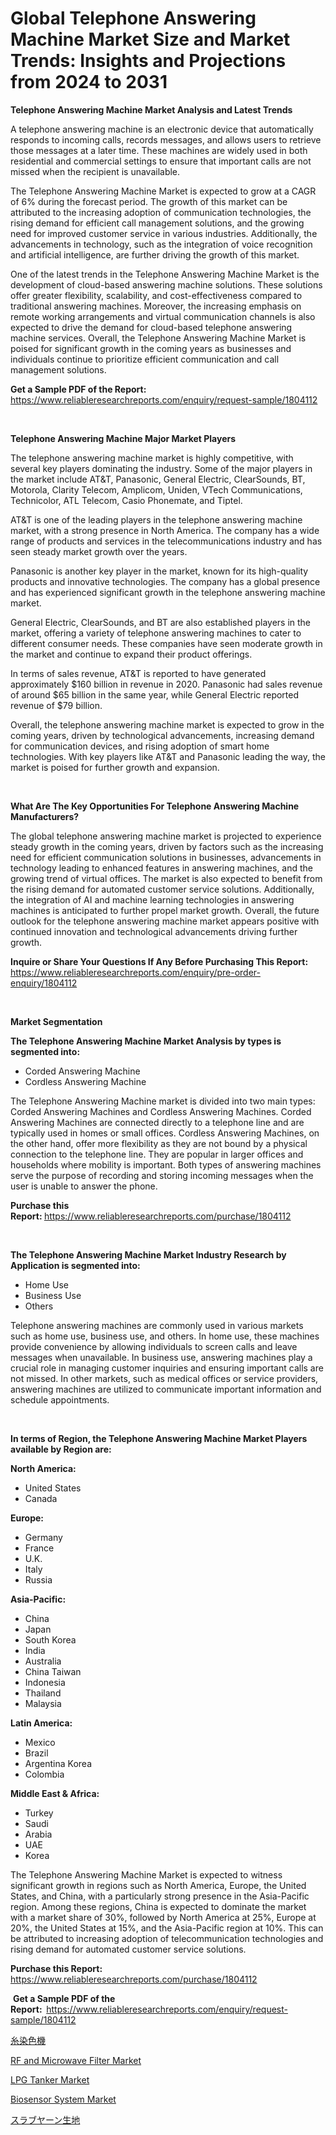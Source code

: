 <p><h1>Global Telephone Answering Machine Market Size and Market Trends: Insights and Projections from 2024 to 2031</h1></p><p><strong>Telephone Answering Machine Market Analysis and Latest Trends</strong></p>
<p><p>A telephone answering machine is an electronic device that automatically responds to incoming calls, records messages, and allows users to retrieve those messages at a later time. These machines are widely used in both residential and commercial settings to ensure that important calls are not missed when the recipient is unavailable.</p><p>The Telephone Answering Machine Market is expected to grow at a CAGR of 6% during the forecast period. The growth of this market can be attributed to the increasing adoption of communication technologies, the rising demand for efficient call management solutions, and the growing need for improved customer service in various industries. Additionally, the advancements in technology, such as the integration of voice recognition and artificial intelligence, are further driving the growth of this market.</p><p>One of the latest trends in the Telephone Answering Machine Market is the development of cloud-based answering machine solutions. These solutions offer greater flexibility, scalability, and cost-effectiveness compared to traditional answering machines. Moreover, the increasing emphasis on remote working arrangements and virtual communication channels is also expected to drive the demand for cloud-based telephone answering machine services. Overall, the Telephone Answering Machine Market is poised for significant growth in the coming years as businesses and individuals continue to prioritize efficient communication and call management solutions.</p></p>
<p><strong>Get a Sample PDF of the Report:&nbsp;</strong> <a href="https://www.reliableresearchreports.com/enquiry/request-sample/1804112">https://www.reliableresearchreports.com/enquiry/request-sample/1804112</a></p>
<p>&nbsp;</p>
<p><strong>Telephone Answering Machine Major Market Players</strong></p>
<p><p>The telephone answering machine market is highly competitive, with several key players dominating the industry. Some of the major players in the market include AT&T, Panasonic, General Electric, ClearSounds, BT, Motorola, Clarity Telecom, Amplicom, Uniden, VTech Communications, Technicolor, ATL Telecom, Casio Phonemate, and Tiptel.</p><p>AT&T is one of the leading players in the telephone answering machine market, with a strong presence in North America. The company has a wide range of products and services in the telecommunications industry and has seen steady market growth over the years.</p><p>Panasonic is another key player in the market, known for its high-quality products and innovative technologies. The company has a global presence and has experienced significant growth in the telephone answering machine market.</p><p>General Electric, ClearSounds, and BT are also established players in the market, offering a variety of telephone answering machines to cater to different consumer needs. These companies have seen moderate growth in the market and continue to expand their product offerings.</p><p>In terms of sales revenue, AT&T is reported to have generated approximately $160 billion in revenue in 2020. Panasonic had sales revenue of around $65 billion in the same year, while General Electric reported revenue of $79 billion.</p><p>Overall, the telephone answering machine market is expected to grow in the coming years, driven by technological advancements, increasing demand for communication devices, and rising adoption of smart home technologies. With key players like AT&T and Panasonic leading the way, the market is poised for further growth and expansion.</p></p>
<p>&nbsp;</p>
<p><strong>What Are The Key Opportunities For Telephone Answering Machine Manufacturers?</strong></p>
<p><p>The global telephone answering machine market is projected to experience steady growth in the coming years, driven by factors such as the increasing need for efficient communication solutions in businesses, advancements in technology leading to enhanced features in answering machines, and the growing trend of virtual offices. The market is also expected to benefit from the rising demand for automated customer service solutions. Additionally, the integration of AI and machine learning technologies in answering machines is anticipated to further propel market growth. Overall, the future outlook for the telephone answering machine market appears positive with continued innovation and technological advancements driving further growth.</p></p>
<p><strong>Inquire or Share Your Questions If Any Before Purchasing This Report:</strong> <a href="https://www.reliableresearchreports.com/enquiry/pre-order-enquiry/1804112">https://www.reliableresearchreports.com/enquiry/pre-order-enquiry/1804112</a></p>
<p>&nbsp;</p>
<p><strong>Market Segmentation</strong></p>
<p><strong>The Telephone Answering Machine Market Analysis by types is segmented into:</strong></p>
<p><ul><li>Corded Answering Machine</li><li>Cordless Answering Machine</li></ul></p>
<p><p>The Telephone Answering Machine market is divided into two main types: Corded Answering Machines and Cordless Answering Machines. Corded Answering Machines are connected directly to a telephone line and are typically used in homes or small offices. Cordless Answering Machines, on the other hand, offer more flexibility as they are not bound by a physical connection to the telephone line. They are popular in larger offices and households where mobility is important. Both types of answering machines serve the purpose of recording and storing incoming messages when the user is unable to answer the phone.</p></p>
<p><strong>Purchase this Report:&nbsp;</strong><a href="https://www.reliableresearchreports.com/purchase/1804112">https://www.reliableresearchreports.com/purchase/1804112</a></p>
<p>&nbsp;</p>
<p><strong>The Telephone Answering Machine Market Industry Research by Application is segmented into:</strong></p>
<p><ul><li>Home Use</li><li>Business Use</li><li>Others</li></ul></p>
<p><p>Telephone answering machines are commonly used in various markets such as home use, business use, and others. In home use, these machines provide convenience by allowing individuals to screen calls and leave messages when unavailable. In business use, answering machines play a crucial role in managing customer inquiries and ensuring important calls are not missed. In other markets, such as medical offices or service providers, answering machines are utilized to communicate important information and schedule appointments.</p></p>
<p>&nbsp;</p>
<p><strong>In terms of Region, the Telephone Answering Machine Market Players available by Region are:</strong></p>
<p>
    <p> <strong> North America: </strong>
        <ul>
            <li>United States</li>
            <li>Canada</li>
        </ul>
        </p> 
    <p> <strong> Europe: </strong>
        <ul>
            <li>Germany</li>
            <li>France</li>
            <li>U.K.</li>
            <li>Italy</li>
            <li>Russia</li>
        </ul>
        </p> 
    <p> <strong> Asia-Pacific: </strong>
        <ul>
            <li>China</li>
            <li>Japan</li>
            <li>South Korea</li>
            <li>India</li>
            <li>Australia</li>
            <li>China Taiwan</li>
            <li>Indonesia</li>
            <li>Thailand</li>
            <li>Malaysia</li>
        </ul>
        </p> 
    <p> <strong> Latin America: </strong>
        <ul>
            <li>Mexico</li>
            <li>Brazil</li>
            <li>Argentina Korea</li>
            <li>Colombia</li>
        </ul>
        </p> 
    <p> <strong> Middle East & Africa: </strong>
        <ul>
            <li>Turkey</li>
            <li>Saudi</li>
            <li>Arabia</li>
            <li>UAE</li>
            <li>Korea</li>
        </ul>
    </p>
    </p>
<p><p>The Telephone Answering Machine Market is expected to witness significant growth in regions such as North America, Europe, the United States, and China, with a particularly strong presence in the Asia-Pacific region. Among these regions, China is expected to dominate the market with a market share of 30%, followed by North America at 25%, Europe at 20%, the United States at 15%, and the Asia-Pacific region at 10%. This can be attributed to increasing adoption of telecommunication technologies and rising demand for automated customer service solutions.</p></p>
<p><strong>Purchase this Report: </strong><a href="https://www.reliableresearchreports.com/purchase/1804112">https://www.reliableresearchreports.com/purchase/1804112</a></p>
<p>&nbsp;<strong>Get a Sample PDF of the Report:&nbsp;&nbsp;</strong><a href="https://www.reliableresearchreports.com/enquiry/request-sample/1804112">https://www.reliableresearchreports.com/enquiry/request-sample/1804112</a></p>
<p><strong></strong></p>
<p><p><a href="https://github.com/EstaSprer20231/Market-Research-Report-List-1/blob/main/446667310221.md">糸染色機</a></p><p><a href="https://github.com/RickHolmes3/Market-Research-Report-List-4/blob/main/rf-and-microwave-filter-market.md">RF and Microwave Filter Market</a></p><p><a href="https://issuu.com/reportprime-2/docs/lpg-tanker-market-size-2030.pptx">LPG Tanker Market</a></p><p><a href="https://github.com/Alonsoolds3wq1d81czn8rbol/Market-Research-Report-List-1/blob/main/biosensor-system-market.md">Biosensor System Market</a></p><p><a href="https://github.com/vlcostes/Market-Research-Report-List-1/blob/main/120999610220.md">スラブヤーン生地</a></p></p>